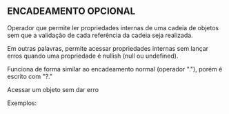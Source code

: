 ## ENCADEAMENTO OPCIONAL

Operador que permite ler propriedades internas de uma cadeia de objetos sem que a validação de cada referência da cadeia seja realizada. 

Em outras palavras, permite acessar propriedades internas sem lançar erros quando uma propriedade é nullish (null ou undefined).

Funciona de forma similar ao encadeamento normal (operador "."), porém é escrito com "?."

Acessar um objeto sem dar erro

Exemplos:

```js

    

```